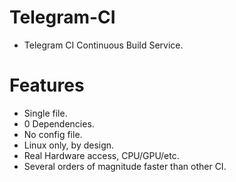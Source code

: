 # Telegram-CI

- Telegram CI Continuous Build Service.


# Features

- Single file.
- 0 Dependencies.
- No config file.
- Linux only, by design.
- Real Hardware access, CPU/GPU/etc.
- Several orders of magnitude faster than other CI.
